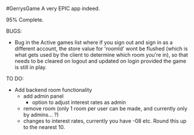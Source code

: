 #GerrysGame
A very EPIC app indeed.


95% Complete.

BUGS:
- Bug in the Active games list where if you sign out and sign in as a different account, the store value for 'roomId' wont be flushed (which is what gets used by the client to determine which room you're in), so that needs to be cleared on logout and updated on login provided the game is still in play. 

TO DO:
- Add backend room functionality
  - add admin panel
    + option to adjust interest rates as admin
  - remove room (only 1 room per user can be made, and currently only by admins... ?) 
  - changes to interest rates, currently you have -08 etc. Round this up to the nearest 10.
